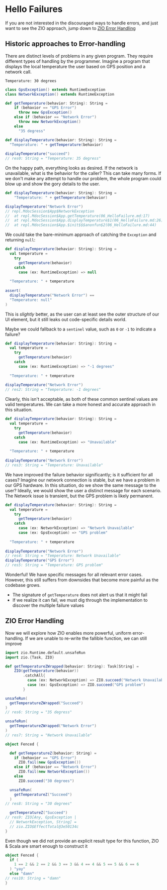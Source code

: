 # Hello Failures

If you are not interested in the discouraged ways to handle errors, and just want to see the ZIO approach, jump down to 
[ZIO Error Handling](#zio-error-handling)

## Historic approaches to Error-handling

There are distinct levels of problems in any given program. They require different types of handling by the programmer. Imagine a program that displays the local temperature the user based on GPS position and a network call.

```text
Temperature: 30 degrees
```

```scala
class GpsException() extends RuntimeException
class NetworkException() extends RuntimeException

def getTemperature(behavior: String): String =
    if (behavior == "GPS Error")
      throw new GpsException()
    else if (behavior == "Network Error")
      throw new NetworkException()
    else
      "35 degress"
```

```scala
def displayTemperature(behavior: String): String =
  "Temperature: " + getTemperature(behavior)
  
displayTemperature("succeed")
// res0: String = "Temperature: 35 degress"
```

On the happy path, everything looks as desired.
If the network is unavailable, what is the behavior for the caller?
This can take many forms.
If we don't make any attempt to handle our problem, the whole program could blow up and show the gory details to the user.

```scala
def displayTemperature(behavior: String): String =
    "Temperature: " + getTemperature(behavior)

displayTemperature("Network Error")
// repl.MdocSession$App$NetworkException
// 	at repl.MdocSession$App.getTemperature(06_HelloFailure.md:17)
// 	at repl.MdocSession$App.displayTemperature$1(06_HelloFailure.md:26)
// 	at repl.MdocSession$App.$init$$$anonfun$2(06_HelloFailure.md:44)
```

We could take the bare-minimum approach of catching the `Exception` and returning `null`:

```scala
def displayTemperature(behavior: String): String =
  val temperature =
    try
      getTemperature(behavior)
    catch
      case (ex: RuntimeException) => null
    
  "Temperature: " + temperature
  
assert( 
  displayTemperature("Network Error") == 
  "Temperature: null"
)
```

This is *slightly* better, as the user can at least see the outer structure of our UI element, but it still leaks out code-specific details world.

Maybe we could fallback to a `sentinel` value, such as `0` or `-1` to indicate a failure?

```scala
def displayTemperature(behavior: String): String =
  val temperature =
    try
      getTemperature(behavior)
    catch
      case (ex: RuntimeException) => "-1 degrees"
    
  "Temperature: " + temperature
  
displayTemperature("Network Error")
// res2: String = "Temperature: -1 degrees"
```

Clearly, this isn't acceptable, as both of these common sentinel values are valid temperatures.
We can take a more honest and accurate approach in this situation.

```scala
def displayTemperature(behavior: String): String =
  val temperature =
    try
      getTemperature(behavior)
    catch
      case (ex: RuntimeException) => "Unavailable"
    
  "Temperature: " + temperature
  
displayTemperature("Network Error")
// res3: String = "Temperature: Unavailable"
```

We have improved the failure behavior significantly; is it sufficient for all cases?
Imagine our network connection is stable, but we have a problem in our GPS hardware.
In this situation, do we show the same message to the user? Ideally, we would show the user a distinct message for each scenario.
The Network issue is transient, but the GPS problem is likely permanent.

```scala
def displayTemperature(behavior: String): String =
  val temperature =
    try
      getTemperature(behavior)
    catch
      case (ex: NetworkException) => "Network Unavailable"
      case (ex: GpsException) => "GPS problem"
    
  "Temperature: " + temperature
  
displayTemperature("Network Error")
// res4: String = "Temperature: Network Unavailable"
displayTemperature("GPS Error")
// res5: String = "Temperature: GPS problem"
```

Wonderful!
We have specific messages for all relevant error cases. However, this still suffers from downsides that become more painful as the codebase grows.

- The signature of `getTemperature` does not alert us that it might fail
- If we realize it can fail, we must dig through the implementation to discover the multiple failure values


## ZIO Error Handling

Now we will explore how ZIO enables more powerful, uniform error-handling.
If we are unable to re-write the fallible function, we can still improve 

```scala
import zio.Runtime.default.unsafeRun
import zio.{Task, ZIO}
```

```scala
def getTemperatureZWrapped(behavior: String): Task[String] =
    ZIO(getTemperature(behavior))
        .catchAll{
          case (ex: NetworkException) => ZIO.succeed("Network Unavailable")
          case (ex: GpsException) => ZIO.succeed("GPS problem")
        }
```

```scala
unsafeRun(
  getTemperatureZWrapped("Succeed")
)
// res6: String = "35 degress"
```

```scala
unsafeRun(
  getTemperatureZWrapped("Network Error")
)
// res7: String = "Network Unavailable"
```


```scala
object Fenced {

  def getTemperatureZ(behavior: String) =
    if (behavior == "GPS Error")
      ZIO.fail(new GpsException())
    else if (behavior == "Network Error")
      ZIO.fail(new NetworkException())
    else
      ZIO.succeed("30 degrees")

  unsafeRun(
    getTemperatureZ("Succeed")
  )
// res8: String = "30 degrees"

  getTemperatureZ("Succeed")
// res9: ZIO[Any, GpsException |
  // NetworkException, String] =
  // zio.ZIO$EffectTotal@3e50134c
}

```

Even though we did not provide an explicit result type for this function, ZIO & Scala are smart enough to construct it


```scala
object Fenced {
  if (
    1 == 2 && 2 == 2 && 3 == 3 && 4 == 4 && 5 == 5 && 6 == 6
  ) "yay"
  else "damn"
// res10: String = "damn"
}

```

